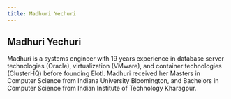 ```yaml
---
title: Madhuri Yechuri
---
```


## Madhuri Yechuri

Madhuri is a systems engineer with 19 years experience in database server technologies (Oracle), virtualization (VMware), and container technologies (ClusterHQ) before founding Elotl. Madhuri received her Masters in Computer Science from Indiana University Bloomington, and Bachelors in Computer Science from Indian Institute of Technology Kharagpur.
